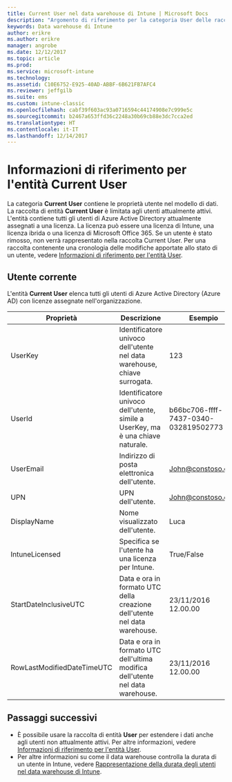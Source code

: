 ```yaml
---
title: Current User nel data warehouse di Intune | Microsoft Docs
description: "Argomento di riferimento per la categoria User delle raccolte di entità nell'API data warehouse di Intune."
keywords: Data warehouse di Intune
author: erikre
ms.author: erikre
manager: angrobe
ms.date: 12/12/2017
ms.topic: article
ms.prod: 
ms.service: microsoft-intune
ms.technology: 
ms.assetid: C10E6752-E925-40AD-ABBF-6B621FB7AFC4
ms.reviewer: jeffgilb
ms.suite: ems
ms.custom: intune-classic
ms.openlocfilehash: cabf39f603ac93a0716594c44174908e7c999e5c
ms.sourcegitcommit: b2467a653ffd36c2248a30b69cb88e3dc7cca2ed
ms.translationtype: HT
ms.contentlocale: it-IT
ms.lasthandoff: 12/14/2017
---
```

# <a name="reference-for-current-user-entity"></a>Informazioni di riferimento per l'entità Current User

La categoria **Current User** contiene le proprietà utente nel modello di dati. La raccolta di entità **Current User** è limitata agli utenti attualmente attivi. L'entità contiene tutti gli utenti di Azure Active Directory attualmente assegnati a una licenza. La licenza può essere una licenza di Intune, una licenza ibrida o una licenza di Microsoft Office 365. Se un utente è stato rimosso, non verrà rappresentato nella raccolta Current User. Per una raccolta contenente una cronologia delle modifiche apportate allo stato di un utente, vedere [Informazioni di riferimento per l'entità User](reports-ref-user.md).


## <a name="current-user"></a>Utente corrente

L'entità **Current User** elenca tutti gli utenti di Azure Active Directory (Azure AD) con licenze assegnate nell'organizzazione.

| Proprietà  | Descrizione | Esempio |
|---------|------------|--------|
| UserKey |Identificatore univoco dell'utente nel data warehouse, chiave surrogata. |123 |
| UserId |Identificatore univoco dell'utente, simile a UserKey, ma è una chiave naturale. |b66bc706-ffff-7437-0340-032819502773 |
| UserEmail |Indirizzo di posta elettronica dell'utente. |John@constoso.com |
| UPN | UPN dell'utente. | John@constoso.com |
| DisplayName |Nome visualizzato dell'utente. |Luca |
| IntuneLicensed |Specifica se l'utente ha una licenza per Intune. |True/False |
| StartDateInclusiveUTC |Data e ora in formato UTC della creazione dell'utente nel data warehouse. |23/11/2016 12.00.00 |
| RowLastModifiedDateTimeUTC |Data e ora in formato UTC dell'ultima modifica dell'utente nel data warehouse. |23/11/2016 12.00.00 |

## <a name="next-steps"></a>Passaggi successivi
 - È possibile usare la raccolta di entità **User** per estendere i dati anche agli utenti non attualmente attivi. Per altre informazioni, vedere [Informazioni di riferimento per l'entità User](reports-ref-user.md).
 - Per altre informazioni su come il data warehouse controlla la durata di un utente in Intune, vedere [Rappresentazione della durata degli utenti nel data warehouse di Intune](reports-ref-user-timeline.md).
